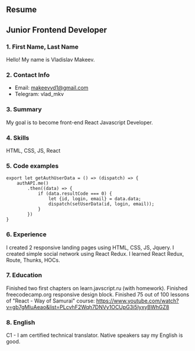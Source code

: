 ## Resume

## Junior Frontend Developer

### 1. First Name, Last Name
Hello! My name is Vladislav Makeev.

### 2. Contact Info
* Email: makeevvd1@gmail.com
* Telegram: vlad_mkv

### 3. Summary
My goal is to become front-end React Javascript Developer. 

### 4. Skills
HTML, CSS, JS, React

### 5. Code examples
```javscript
export let getAuthUserData = () => (dispatch) => {
    authAPI.me()
        .then((data) => {
            if (data.resultCode === 0) {
                let {id, login, email} = data.data;
                dispatch(setUserData(id, login, email));
            }
        })
}
```

### 6. Experience

I created 2 responsive landing pages using HTML, CSS, JS, Jquery. 
I created simple social network using React Redux.
I learned React Redux, Route, Thunks, HOCs.

### 7. Education 
Finished two first chapters on learn.javscript.ru (with homework).
Finished freecodecamp.org responsive design block.
Finished 75 out of 100 lessons of "React - Way of Samurai" course: https://www.youtube.com/watch?v=gb7gMluAeao&list=PLcvhF2Wqh7DNVy1OCUpG3i5lyxyBWhGZ8

### 8. English
C1 - I am certified technical translator. Native speakers say my English is good.